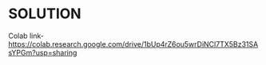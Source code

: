 # SOLUTION

Colab link- https://colab.research.google.com/drive/1bUp4rZ6ou5wrDiNCl7TX5Bz31SAsYPGm?usp=sharing 
